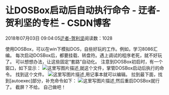 
# 让DOSBox启动后自动执行命令 - 迂者-贺利坚的专栏 - CSDN博客

2018年07月03日 09:04:05[迂者-贺利坚](https://me.csdn.net/sxhelijian)阅读数：1028


使用DOSBox，可以在win下模拟DOS，自些好玩的工作。例如，学习8086汇编。
每次启动DOSBox后，都要挂载、转盘符。遇上调试的程序老死，就不好玩了。
可以想想办法，让这些固定“套路”自动化。
注意到DOSBox初启时，有一个窗口，如下显示：
![这里写图片描述](https://img-blog.csdn.net/20180703085829587?watermark/2/text/aHR0cHM6Ly9ibG9nLmNzZG4ubmV0L3N4aGVsaWppYW4=/font/5a6L5L2T/fontsize/400/fill/I0JBQkFCMA==/dissolve/70)[ ](https://img-blog.csdn.net/20180703085829587?watermark/2/text/aHR0cHM6Ly9ibG9nLmNzZG4ubmV0L3N4aGVsaWppYW4=/font/5a6L5L2T/fontsize/400/fill/I0JBQkFCMA==/dissolve/70)
就这个文件，掌管DOSBox启动后执行的命令。
找到这个文件。
![这里写图片描述](https://img-blog.csdn.net/20180703090016614?watermark/2/text/aHR0cHM6Ly9ibG9nLmNzZG4ubmV0L3N4aGVsaWppYW4=/font/5a6L5L2T/fontsize/400/fill/I0JBQkFCMA==/dissolve/70)[ ](https://img-blog.csdn.net/20180703090016614?watermark/2/text/aHR0cHM6Ly9ibG9nLmNzZG4ubmV0L3N4aGVsaWppYW4=/font/5a6L5L2T/fontsize/400/fill/I0JBQkFCMA==/dissolve/70)
用记事本就可以编辑。
拉到最下面，找到[autoexec]部分，补充命令如下：
![这里写图片描述](https://img-blog.csdn.net/20180703090211652?watermark/2/text/aHR0cHM6Ly9ibG9nLmNzZG4ubmV0L3N4aGVsaWppYW4=/font/5a6L5L2T/fontsize/400/fill/I0JBQkFCMA==/dissolve/70)[ ](https://img-blog.csdn.net/20180703090211652?watermark/2/text/aHR0cHM6Ly9ibG9nLmNzZG4ubmV0L3N4aGVsaWppYW4=/font/5a6L5L2T/fontsize/400/fill/I0JBQkFCMA==/dissolve/70)
然后重启DOSBox就行了。
截屏？不给。
自己做吧！

[
](https://img-blog.csdn.net/20180703090211652?watermark/2/text/aHR0cHM6Ly9ibG9nLmNzZG4ubmV0L3N4aGVsaWppYW4=/font/5a6L5L2T/fontsize/400/fill/I0JBQkFCMA==/dissolve/70)

